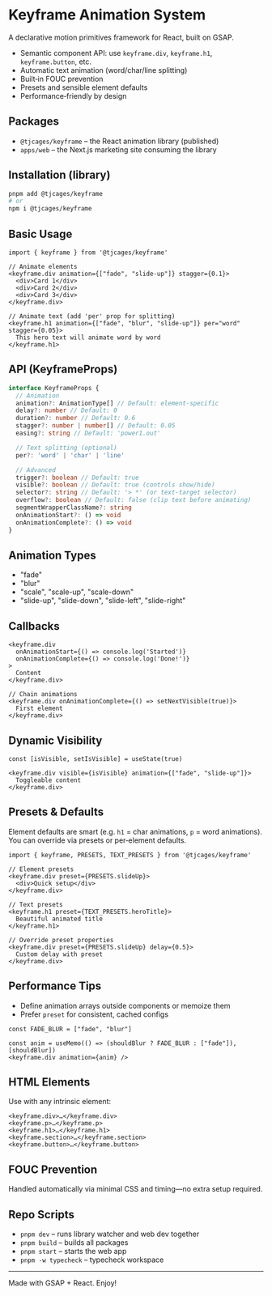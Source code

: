 # Keyframe Animation System

A declarative motion primitives framework for React, built on GSAP.

- Semantic component API: use `keyframe.div`, `keyframe.h1`, `keyframe.button`, etc.
- Automatic text animation (word/char/line splitting)
- Built‑in FOUC prevention
- Presets and sensible element defaults
- Performance‑friendly by design

## Packages

- `@tjcages/keyframe` – the React animation library (published)
- `apps/web` – the Next.js marketing site consuming the library

## Installation (library)

```bash
pnpm add @tjcages/keyframe
# or
npm i @tjcages/keyframe
```

## Basic Usage

```tsx
import { keyframe } from '@tjcages/keyframe'

// Animate elements
<keyframe.div animation={["fade", "slide-up"]} stagger={0.1}>
  <div>Card 1</div>
  <div>Card 2</div>
  <div>Card 3</div>
</keyframe.div>

// Animate text (add 'per' prop for splitting)
<keyframe.h1 animation={["fade", "blur", "slide-up"]} per="word" stagger={0.05}>
  This hero text will animate word by word
</keyframe.h1>
```

## API (KeyframeProps)

```ts
interface KeyframeProps {
  // Animation
  animation?: AnimationType[] // Default: element-specific
  delay?: number // Default: 0
  duration?: number // Default: 0.6
  stagger?: number | number[] // Default: 0.05
  easing?: string // Default: 'power1.out'

  // Text splitting (optional)
  per?: 'word' | 'char' | 'line'

  // Advanced
  trigger?: boolean // Default: true
  visible?: boolean // Default: true (controls show/hide)
  selector?: string // Default: '> *' (or text-target selector)
  overflow?: boolean // Default: false (clip text before animating)
  segmentWrapperClassName?: string
  onAnimationStart?: () => void
  onAnimationComplete?: () => void
}
```

## Animation Types

- "fade"
- "blur"
- "scale", "scale-up", "scale-down"
- "slide-up", "slide-down", "slide-left", "slide-right"

## Callbacks

```tsx
<keyframe.div
  onAnimationStart={() => console.log('Started')}
  onAnimationComplete={() => console.log('Done!')}
>
  Content
</keyframe.div>

// Chain animations
<keyframe.div onAnimationComplete={() => setNextVisible(true)}>
  First element
</keyframe.div>
```

## Dynamic Visibility

```tsx
const [isVisible, setIsVisible] = useState(true)

<keyframe.div visible={isVisible} animation={["fade", "slide-up"]}>
  Toggleable content
</keyframe.div>
```

## Presets & Defaults

Element defaults are smart (e.g. `h1` = char animations, `p` = word animations). You can override via presets or per‑element defaults.

```tsx
import { keyframe, PRESETS, TEXT_PRESETS } from '@tjcages/keyframe'

// Element presets
<keyframe.div preset={PRESETS.slideUp}>
  <div>Quick setup</div>
</keyframe.div>

// Text presets
<keyframe.h1 preset={TEXT_PRESETS.heroTitle}>
  Beautiful animated title
</keyframe.h1>

// Override preset properties
<keyframe.div preset={PRESETS.slideUp} delay={0.5}>
  Custom delay with preset
</keyframe.div>
```

## Performance Tips

- Define animation arrays outside components or memoize them
- Prefer `preset` for consistent, cached configs

```tsx
const FADE_BLUR = ["fade", "blur"]

const anim = useMemo(() => (shouldBlur ? FADE_BLUR : ["fade"]), [shouldBlur])
<keyframe.div animation={anim} />
```

## HTML Elements

Use with any intrinsic element:

```
<keyframe.div>…</keyframe.div>
<keyframe.p>…</keyframe.p>
<keyframe.h1>…</keyframe.h1>
<keyframe.section>…</keyframe.section>
<keyframe.button>…</keyframe.button>
```

## FOUC Prevention

Handled automatically via minimal CSS and timing—no extra setup required.

## Repo Scripts

- `pnpm dev` – runs library watcher and web dev together
- `pnpm build` – builds all packages
- `pnpm start` – starts the web app
- `pnpm -w typecheck` – typecheck workspace

---

Made with GSAP + React. Enjoy!

